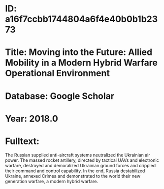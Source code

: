 # ID: a16f7ccbb1744804a6f4e40b0b1b2373
# Title: Moving into the Future: Allied Mobility in a Modern Hybrid Warfare Operational Environment
# Database: Google Scholar
# Year: 2018.0
# Fulltext:
The Russian supplied anti-aircraft systems neutralized the Ukrainian air power.
The massed rocket artillery, directed by tactical UAVs and electronic warfare, destroyed and demoralized Ukrainian ground forces and crippled their command and control capability.
In the end, Russia destabilized Ukraine, annexed Crimea and demonstrated to the world their new generation warfare, a modern hybrid warfare.